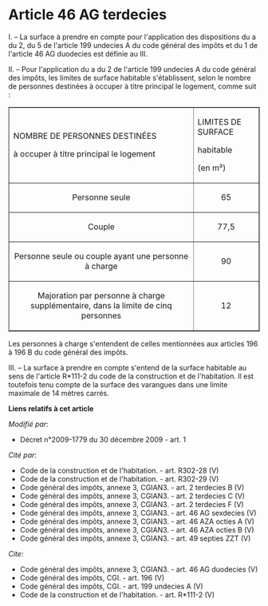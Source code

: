 # Article 46 AG terdecies

I. – La surface à prendre en compte pour l'application des dispositions du a du 2, du 5 de l'article 199 undecies A du code
général des impôts et du 1 de l'article 46 AG duodecies est définie au III.

II. – Pour l'application du a du 2 de l'article 199 undecies A du code général des impôts, les limites de surface habitable
s'établissent, selon le nombre de personnes destinées à occuper à titre principal le logement, comme suit :

<table border="1">
  <tbody>
    <tr>
      <td>

NOMBRE DE PERSONNES DESTINÉES

à occuper à titre principal le logement

</td>
      <td>

LIMITES DE SURFACE

habitable

(en m²)

</td>
    </tr>
    <tr>
      <td align="center">

Personne seule

</td>
      <td align="center">

65

</td>
    </tr>
    <tr>
      <td align="center">

Couple

</td>
      <td align="center">

77,5

</td>
    </tr>
    <tr>
      <td align="center">

Personne seule ou couple ayant une personne à charge

</td>
      <td align="center">

90

</td>
    </tr>
    <tr>
      <td align="center">

Majoration par personne à charge supplémentaire, dans la limite de cinq personnes

</td>
      <td align="center">

12

</td>
    </tr>
  </tbody>
</table>

Les personnes à charge s'entendent de celles mentionnées aux articles 196 à 196 B du code général des impôts.

III. – La surface à prendre en compte s'entend de la surface habitable au sens de l'article R*111-2 du code de la
construction et de l'habitation. Il est toutefois tenu compte de la surface des varangues dans une limite maximale de 14
mètres carrés.

**Liens relatifs à cet article**

_Modifié par_:

  - Décret n°2009-1779 du 30 décembre 2009 - art. 1

_Cité par_:

  - Code de la construction et de l'habitation. - art. R302-28 (V)
  - Code de la construction et de l'habitation. - art. R302-29 (V)
  - Code général des impôts, annexe 3, CGIAN3. - art. 2 terdecies B (V)
  - Code général des impôts, annexe 3, CGIAN3. - art. 2 terdecies C (V)
  - Code général des impôts, annexe 3, CGIAN3. - art. 2 terdecies F (V)
  - Code général des impôts, annexe 3, CGIAN3. - art. 46 AG sexdecies (V)
  - Code général des impôts, annexe 3, CGIAN3. - art. 46 AZA octies A (V)
  - Code général des impôts, annexe 3, CGIAN3. - art. 46 AZA octies B (V)
  - Code général des impôts, annexe 3, CGIAN3. - art. 49 septies ZZT (V)

_Cite_:

  - Code général des impôts, annexe 3, CGIAN3. - art. 46 AG duodecies (V)
  - Code général des impôts, CGI. - art. 196 (V)
  - Code général des impôts, CGI. - art. 199 undecies A (V)
  - Code de la construction et de l'habitation. - art. R*111-2 (V)
